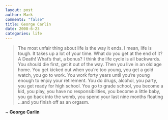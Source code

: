 ```yaml
--- 
layout: post
author: Mark
comments: "false"
title: George Carlin
date: 2008-6-23
categories: life
---
```

<blockquote>The most unfair thing about life is the way it ends. I mean, life is tough. It takes up a lot of your time. What do you get at the end of it? A Death! What’s that, a bonus? I think the life cycle is all backwards. You should die first, get it out of the way. Then you live in an old age home. You get kicked out when you’re too young, you get a gold watch, you go to work. You work forty years until you’re young enough to enjoy your retirement. You do drugs, alcohol, you party, you get ready for high school. You go to grade school, you become a kid, you play, you have no responsibilities, you become a little baby, you go back into the womb, you spend your last nine months floating …and you finish off as an orgasm.
<em></em></blockquote>
<span style="font-style: normal;">~ </span><strong>George Carlin</strong>
